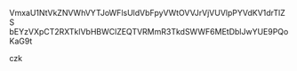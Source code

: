 VmxaU1NtVkZNVWhVYTJoWFlsUldVbFpyVWtOVVJrVjVUVlpPYVdKV1drTlZS
bEYzVXpCT2RXTklVbHBWClZEQTVRMmR3TkdSWWF6MEtDblJwYUE9PQoKaG9t

czk